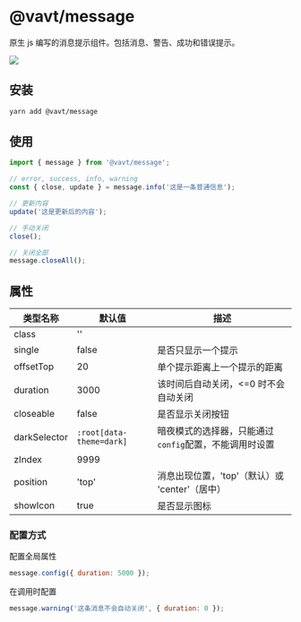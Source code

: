 # @vavt/message

原生 js 编写的消息提示组件。包括消息、警告、成功和错误提示。

![](https://imzbf.github.io/vavt-message/vavt-message.gif)

## 安装

```bash
yarn add @vavt/message
```

## 使用

```js
import { message } from '@vavt/message';

// error, success, info, warning
const { close, update } = message.info('这是一条普通信息');

// 更新内容
update('这是更新后的内容');

// 手动关闭
close();

// 关闭全部
message.closeAll();
```

## 属性

| 类型名称     | 默认值                   | 描述                                                   |
| ------------ | ------------------------ | ------------------------------------------------------ |
| class        | ''                       |                                                        |
| single       | false                    | 是否只显示一个提示                                     |
| offsetTop    | 20                       | 单个提示距离上一个提示的距离                           |
| duration     | 3000                     | 该时间后自动关闭，<=0 时不会自动关闭                   |
| closeable    | false                    | 是否显示关闭按钮                                       |
| darkSelector | `:root[data-theme=dark]` | 暗夜模式的选择器，只能通过`config`配置，不能调用时设置 |
| zIndex       | 9999                     |                                                        |
| position     | 'top'                    | 消息出现位置，'top'（默认）或 'center'（居中）         |
| showIcon     | true                     | 是否显示图标                                           |

### 配置方式

配置全局属性

```js
message.config({ duration: 5000 });
```

在调用时配置

```js
message.warning('这条消息不会自动关闭', { duration: 0 });
```
